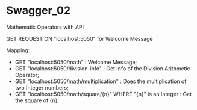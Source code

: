 # Swagger_02
Mathematic Operators with API

GET REQUEST ON "localhost:5050" for Welcome Message

Mapping:

- GET "localhost:5050/math" : Welcome Message;
- GET "localhost:5050/division-info" : Get Info of the Division Arithmetic Operator;
- GET "localhost:5050/math/multiplication" : Does the multiplication of two Integer numbers;
- GET "localhost:5050/math/square/{n}" WHERE "{n}" is an Integer : Get the square of {n};
